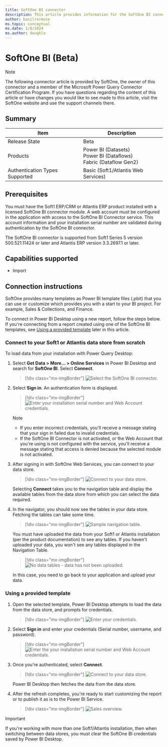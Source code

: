 ```yaml
---
title: SoftOne BI connector
description: This article provides information for the SoftOne BI connector and a tutorial for usage.
author: basilrormose
ms.topic: conceptual
ms.date: 1/8/2024
ms.author: dougklo
---
```


# SoftOne BI (Beta)

> [!NOTE]
>The following connector article is provided by SoftOne, the owner of this connector and a member of the Microsoft Power Query Connector Certification Program. If you have questions regarding the content of this article or have changes you would like to see made to this article, visit the SoftOne website and use the support channels there.

## Summary

| Item | Description |
| ---- | ----------- |
| Release State | Beta |
| Products | Power BI (Datasets)<br/>Power BI (Dataflows)<br/>Fabric (Dataflow Gen2) |
| Authentication Types Supported | Basic (Soft1/Atlantis Web Services) |

## Prerequisites

You must have the Soft1 ERP/CRM or Atlantis ERP product installed with a licensed SoftOne BI connector module. A web account must be configured in the application with access to the SoftOne BI Connector service. This account information and your installation serial number are validated during authentication by the SoftOne BI connector.

The SoftOne BI connector is supported from Soft1 Series 5 version 500.521.11424 or later and Atlantis ERP version 3.3.2697.1 or later.

## Capabilities supported

* Import

## Connection instructions

SoftOne provides many templates as Power BI template files (.pbit) that you can use or customize which provides you with a start to your BI project. For example, Sales & Collections, and Finance.

To connect in Power BI Desktop using a new report, follow the steps below. If you're connecting from a report created using one of the SoftOne BI templates, see [Using a provided template](#using-a-provided-template) later in this article.

### Connect to your Soft1 or Atlantis data store from scratch

To load data from your installation with Power Query Desktop:

1. Select **Get Data > More... > Online Services** in Power BI Desktop and search for **SoftOne BI**. Select **Connect**.

    > [!div class="mx-imgBorder"]
    > ![Select the SoftOne BI connector.](media/softone-bi/softone-bi-select.png)

1. Select **Sign in**. An authentication form is displayed.

    > [!div class="mx-imgBorder"]
    > ![Enter your installation serial number and Web Account credentials.](media/softone-bi/softone-bi-login.png)

    > [!NOTE]
    >
    >* If you enter incorrect credentials, you'll receive a message stating that your sign in failed due to invalid credentials.
    >* If the SoftOne BI Connector is not activated, or the Web Account that you're using is not configured with the service, you'll receive a message stating that access is denied because the selected module is not activated.

1. After signing in with SoftOne Web Services, you can connect to your data store.

    > [!div class="mx-imgBorder"]
    > ![Connect to your data store.](media/softone-bi/softone-bi-connect-data-store.png)

    Selecting **Connect** takes you to the navigation table and display the available tables from the data store from which you can select the data required.

1. In the navigator, you should now see the tables in your data store. Fetching the tables can take some time.

    > [!div class="mx-imgBorder"]
    > ![Sample navigation table.](media/softone-bi/softone-bi-navtable.png)

    You must have uploaded the data from your Soft1 or Atlantis installation (per the product documentation) to see any tables. If you haven't uploaded your data, you won't see any tables displayed in the Navigation Table.

    > [!div class="mx-imgBorder"]
    > ![No data tables - data has not been uploaded.](media/softone-bi/softone-bi-no-data.png)

    In this case, you need to go back to your application and upload your data.

### Using a provided template

1. Open the selected template, Power BI Desktop attempts to load the data from the data store, and prompts for credentials.

    > [!div class="mx-imgBorder"]
    > ![Enter your credentials.](media/softone-bi/softone-bi-open-template.png)

1. Select **Sign in** and enter your credentials (Serial number, username, and password).

    > [!div class="mx-imgBorder"]
    > ![Enter the your installation serial number and Web Account credentials.](media/softone-bi/softone-bi-login.png)

1. Once you're authenticated, select **Connect**.

    > [!div class="mx-imgBorder"]
    > ![Connect to your data store.](media/softone-bi/softone-bi-connect-data-store.png)

    Power BI Desktop then fetches the data from the data store.

1. After the refresh completes, you're ready to start customizing the report or to publish it as is to the Power BI Service.

    > [!div class="mx-imgBorder"]
    > ![Sales overview.](media/softone-bi/softone-bi-sales-overview.png)

> [!IMPORTANT]
> If you're working with more than one Soft1/Atlantis installation, then when switching between data stores, you must clear the SoftOne BI credentials saved by Power BI Desktop.
